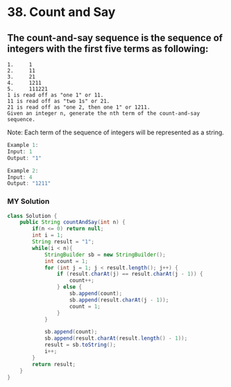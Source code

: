 # 38. Count and Say

## The count-and-say sequence is the sequence of integers with the first five terms as following:

```
1.     1
2.     11
3.     21
4.     1211
5.     111221
1 is read off as "one 1" or 11.
11 is read off as "two 1s" or 21.
21 is read off as "one 2, then one 1" or 1211.
Given an integer n, generate the nth term of the count-and-say sequence.
```
Note: Each term of the sequence of integers will be represented as a string.

```java
Example 1:
Input: 1
Output: "1"

Example 2:
Input: 4
Output: "1211"
```

### MY Solution
```java
class Solution {
    public String countAndSay(int n) {
        if(n <= 0) return null;
        int i = 1;
        String result = "1";
        while(i < n){
            StringBuilder sb = new StringBuilder();
            int count = 1;
            for (int j = 1; j < result.length(); j++) {
                if (result.charAt(j) == result.charAt(j - 1)) {
                    count++;
                } else {
                    sb.append(count);
                    sb.append(result.charAt(j - 1));
                    count = 1;
                }
            }

            sb.append(count);
            sb.append(result.charAt(result.length() - 1));
            result = sb.toString();
            i++;
        }
        return result;
    }
}
```
